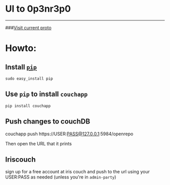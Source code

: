 # UI to 0p3nr3p0
* * *

###[Visit current proto](http://www.0p3nr3p0.net/index.html)


# Howto:
## Install [`pip`](http://pypi.python.org/pypi/pip)

    sudo easy_install pip

## Use `pip` to install `couchapp`

    pip install couchapp


## Push changes to couchDB

  couchapp push  https://USER:PASS@127.0.0.1:5984/openrepo

Then open the URL that it prints



## Iriscouch

sign up for a free account at iris couch and push to the url using your USER:PASS as needed (unless you're in `admin-party`)